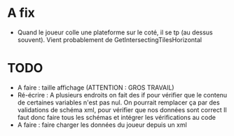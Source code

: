 # A fix
- Quand le joueur colle une plateforme sur le coté, il se tp (au dessus souvent). Vient probablement de GetIntersectingTilesHorizontal

# TODO
- A faire : taille affichage (ATTENTION : GROS TRAVAIL)
- Ré-écrire : A plusieurs endroits on fait des if pour vérifier que le contenu de certaines variables n'est pas nul.
  On pourrait remplacer ça par des validations de schéma xml, pour vérifier que nos données sont correct
  Il faut donc faire tous les schémas et intégrer les vérifications au code
- A faire : faire charger les données du joueur depuis un xml
